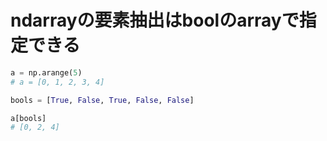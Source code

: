 # ndarrayの要素抽出はboolのarrayで指定できる
```python
a = np.arange(5)
# a = [0, 1, 2, 3, 4]

bools = [True, False, True, False, False]

a[bools]
# [0, 2, 4]
```